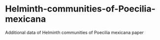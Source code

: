 # Helminth-communities-of-Poecilia-mexicana
Additional data of Helminth communities of Poecilia mexicana paper
